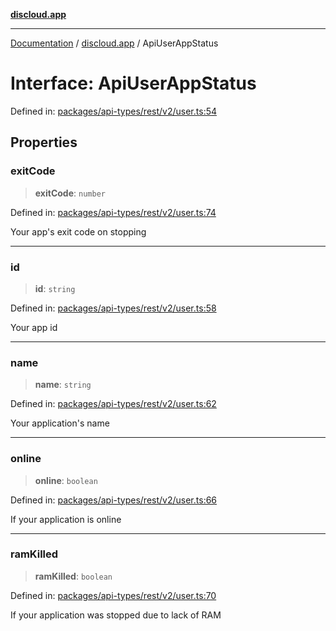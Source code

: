 [**discloud.app**](../README.md)

***

[Documentation](../../packages.md) / [discloud.app](../README.md) / ApiUserAppStatus

# Interface: ApiUserAppStatus

Defined in: [packages/api-types/rest/v2/user.ts:54](https://github.com/discloud/discloud.app/blob/bfcb626f6315ac03eb36b36e57f162cd101e1996/packages/api-types/rest/v2/user.ts#L54)

## Properties

### exitCode

> **exitCode**: `number`

Defined in: [packages/api-types/rest/v2/user.ts:74](https://github.com/discloud/discloud.app/blob/bfcb626f6315ac03eb36b36e57f162cd101e1996/packages/api-types/rest/v2/user.ts#L74)

Your app's exit code on stopping

***

### id

> **id**: `string`

Defined in: [packages/api-types/rest/v2/user.ts:58](https://github.com/discloud/discloud.app/blob/bfcb626f6315ac03eb36b36e57f162cd101e1996/packages/api-types/rest/v2/user.ts#L58)

Your app id

***

### name

> **name**: `string`

Defined in: [packages/api-types/rest/v2/user.ts:62](https://github.com/discloud/discloud.app/blob/bfcb626f6315ac03eb36b36e57f162cd101e1996/packages/api-types/rest/v2/user.ts#L62)

Your application's name

***

### online

> **online**: `boolean`

Defined in: [packages/api-types/rest/v2/user.ts:66](https://github.com/discloud/discloud.app/blob/bfcb626f6315ac03eb36b36e57f162cd101e1996/packages/api-types/rest/v2/user.ts#L66)

If your application is online

***

### ramKilled

> **ramKilled**: `boolean`

Defined in: [packages/api-types/rest/v2/user.ts:70](https://github.com/discloud/discloud.app/blob/bfcb626f6315ac03eb36b36e57f162cd101e1996/packages/api-types/rest/v2/user.ts#L70)

If your application was stopped due to lack of RAM

